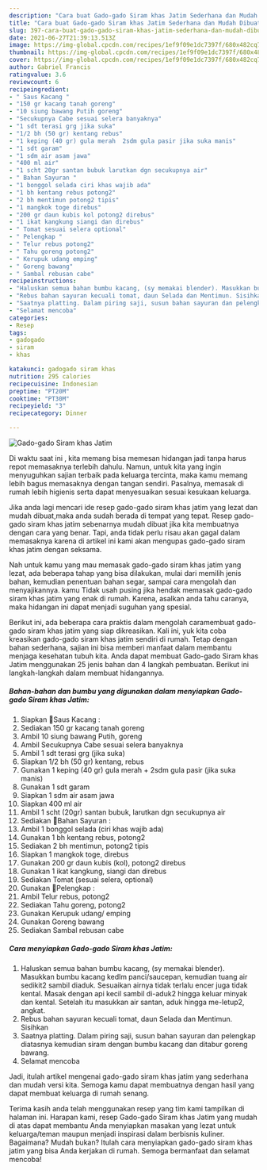 ```yaml
---
description: "Cara buat Gado-gado Siram khas Jatim Sederhana dan Mudah Dibuat"
title: "Cara buat Gado-gado Siram khas Jatim Sederhana dan Mudah Dibuat"
slug: 397-cara-buat-gado-gado-siram-khas-jatim-sederhana-dan-mudah-dibuat
date: 2021-06-27T21:39:13.513Z
image: https://img-global.cpcdn.com/recipes/1ef9f09e1dc7397f/680x482cq70/gado-gado-siram-khas-jatim-foto-resep-utama.jpg
thumbnail: https://img-global.cpcdn.com/recipes/1ef9f09e1dc7397f/680x482cq70/gado-gado-siram-khas-jatim-foto-resep-utama.jpg
cover: https://img-global.cpcdn.com/recipes/1ef9f09e1dc7397f/680x482cq70/gado-gado-siram-khas-jatim-foto-resep-utama.jpg
author: Gabriel Francis
ratingvalue: 3.6
reviewcount: 6
recipeingredient:
- " Saus Kacang "
- "150 gr kacang tanah goreng"
- "10 siung bawang Putih goreng"
- "Secukupnya Cabe sesuai selera banyaknya"
- "1 sdt terasi grg jika suka"
- "1/2 bh (50 gr) kentang rebus"
- "1 keping (40 gr) gula merah  2sdm gula pasir jika suka manis"
- "1 sdt garam"
- "1 sdm air asam jawa"
- "400 ml air"
- "1 scht 20gr santan bubuk larutkan dgn secukupnya air"
- " Bahan Sayuran "
- "1 bonggol selada ciri khas wajib ada"
- "1 bh kentang rebus potong2"
- "2 bh mentimun potong2 tipis"
- "1 mangkok toge direbus"
- "200 gr daun kubis kol potong2 direbus"
- "1 ikat kangkung siangi dan direbus"
- " Tomat sesuai selera optional"
- " Pelengkap "
- " Telur rebus potong2"
- " Tahu goreng potong2"
- " Kerupuk udang emping"
- " Goreng bawang"
- " Sambal rebusan cabe"
recipeinstructions:
- "Haluskan semua bahan bumbu kacang, (sy memakai blender). Masukkan bumbu kacang kedlm panci/saucepan, kemudian tuang air sedikit2 sambil diaduk. Sesuaikan airnya tidak terlalu encer juga tidak kental. Masak dengan api kecil sambil di-aduk2 hingga keluar minyak dan kental. Setelah itu masukkan air santan, aduk hingga me-letup2, angkat."
- "Rebus bahan sayuran kecuali tomat, daun Selada dan Mentimun. Sisihkan"
- "Saatnya platting. Dalam piring saji, susun bahan sayuran dan pelengkap diatasnya kemudian siram dengan bumbu kacang dan ditabur goreng bawang."
- "Selamat mencoba"
categories:
- Resep
tags:
- gadogado
- siram
- khas

katakunci: gadogado siram khas 
nutrition: 295 calories
recipecuisine: Indonesian
preptime: "PT20M"
cooktime: "PT30M"
recipeyield: "3"
recipecategory: Dinner

---
```



![Gado-gado Siram khas Jatim](https://img-global.cpcdn.com/recipes/1ef9f09e1dc7397f/680x482cq70/gado-gado-siram-khas-jatim-foto-resep-utama.jpg)

Di waktu  saat ini , kita memang bisa memesan hidangan jadi tanpa harus repot memasaknya terlebih dahulu. Namun, untuk kita yang ingin menyuguhkan sajian terbaik pada keluarga tercinta, maka kamu memang lebih bagus memasaknya dengan tangan sendiri. Pasalnya, memasak di rumah lebih higienis serta dapat menyesuaikan sesuai kesukaan keluarga.

Jika anda lagi mencari ide resep gado-gado siram khas jatim yang lezat dan mudah dibuat,maka anda sudah berada di tempat yang tepat. Resep gado-gado siram khas jatim  sebenarnya mudah dibuat jika kita membuatnya dengan cara yang benar. Tapi, anda tidak perlu risau akan gagal dalam memasaknya 
karena di artikel ini kami akan mengupas gado-gado siram khas jatim dengan seksama.  



Nah untuk kamu yang mau memasak gado-gado siram khas jatim yang lezat, ada beberapa tahap yang bisa dilakukan, mulai dari memilih jenis bahan, kemudian penentuan bahan segar, sampai cara mengolah dan menyajikannya. kamu Tidak usah pusing jika hendak memasak gado-gado siram khas jatim yang enak di rumah. Karena, asalkan anda  tahu caranya, maka hidangan ini dapat menjadi suguhan yang spesial.

Berikut ini, ada beberapa cara praktis  dalam mengolah caramembuat gado-gado siram khas jatim yang siap dikreasikan. Kali ini, yuk kita coba kreasikan gado-gado siram khas jatim sendiri di rumah. Tetap dengan bahan sederhana, sajian ini bisa memberi manfaat dalam membantu menjaga kesehatan tubuh kita. Anda dapat membuat Gado-gado Siram khas Jatim menggunakan 25 jenis bahan dan 4 langkah pembuatan. Berikut ini langkah-langkah dalam membuat hidangannya.

<!--inarticleads1-->

##### Bahan-bahan dan bumbu yang digunakan dalam menyiapkan Gado-gado Siram khas Jatim:

1. Siapkan  🥜Saus Kacang :
1. Sediakan 150 gr kacang tanah goreng
1. Ambil 10 siung bawang Putih, goreng
1. Ambil Secukupnya Cabe sesuai selera banyaknya
1. Ambil 1 sdt terasi grg (jika suka)
1. Siapkan 1/2 bh (50 gr) kentang, rebus
1. Gunakan 1 keping (40 gr) gula merah + 2sdm gula pasir (jika suka manis)
1. Gunakan 1 sdt garam
1. Siapkan 1 sdm air asam jawa
1. Siapkan 400 ml air
1. Ambil 1 scht (20gr) santan bubuk, larutkan dgn secukupnya air
1. Sediakan  🍅Bahan Sayuran :
1. Ambil 1 bonggol selada (ciri khas wajib ada)
1. Gunakan 1 bh kentang rebus, potong2
1. Sediakan 2 bh mentimun, potong2 tipis
1. Siapkan 1 mangkok toge, direbus
1. Gunakan 200 gr daun kubis (kol), potong2 direbus
1. Gunakan 1 ikat kangkung, siangi dan direbus
1. Sediakan  Tomat (sesuai selera, optional)
1. Gunakan  🥚Pelengkap :
1. Ambil  Telur rebus, potong2
1. Sediakan  Tahu goreng, potong2
1. Gunakan  Kerupuk udang/ emping
1. Gunakan  Goreng bawang
1. Sediakan  Sambal rebusan cabe




<!--inarticleads2-->

##### Cara menyiapkan Gado-gado Siram khas Jatim:

1. Haluskan semua bahan bumbu kacang, (sy memakai blender). Masukkan bumbu kacang kedlm panci/saucepan, kemudian tuang air sedikit2 sambil diaduk. Sesuaikan airnya tidak terlalu encer juga tidak kental. Masak dengan api kecil sambil di-aduk2 hingga keluar minyak dan kental. Setelah itu masukkan air santan, aduk hingga me-letup2, angkat.
1. Rebus bahan sayuran kecuali tomat, daun Selada dan Mentimun. Sisihkan
1. Saatnya platting. Dalam piring saji, susun bahan sayuran dan pelengkap diatasnya kemudian siram dengan bumbu kacang dan ditabur goreng bawang.
1. Selamat mencoba




Jadi, itulah artikel mengenai  gado-gado siram khas jatim  yang sederhana dan mudah versi kita. Semoga kamu dapat membuatnya dengan hasil yang dapat membuat keluarga di rumah senang. 

Terima kasih anda telah menggunakan resep yang tim kami tampilkan di halaman ini. Harapan kami, resep  Gado-gado Siram khas Jatim yang mudah di atas dapat membantu Anda menyiapkan masakan yang lezat untuk keluarga/teman maupun menjadi inspirasi dalam berbisnis kuliner. Bagaimana? Mudah bukan? Itulah cara menyiapkan gado-gado siram khas jatim yang bisa Anda kerjakan di rumah. Semoga bermanfaat dan selamat mencoba!

